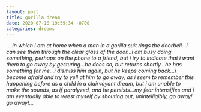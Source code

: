 ```yaml
---
layout: post
title: gorilla dream
date: 2020-07-18 19:59:34 -0700
categories: dreams
---
```


*....in which i am at home when a man in a gorilla suit rings the doorbell...i can see them through the clear glass of the door...i am busy doing something, perhaps on the phone to a friend, but i try to indicate that i want them to go away by gesturing...he does so, but returns shortly...he has something for me...i dismiss him again, but he keeps coming back...i become afraid and try to yell at him to go away, as i seem to remember this happening before as a child in a clairvoyant dream, but i am unable to make the sounds, as if paralyzed, and he persists...my fear intensifies and i am eventually able to wrest myself by shouting out, unintelligibly, go away! go away!...*

